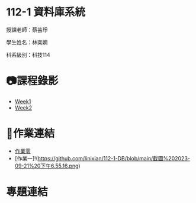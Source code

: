 # 112-1 資料庫系統
授課老師：蔡芸琤

學生姓名：林奕嫻

科系級別：科技114

# 📷課程錄影

+ [Week1](https://www.youtube.com/watch?v=idhUbF1req4)
+ [Week2](https://www.youtube.com/watch?v=qGaGgdm_YtY)

# 📖作業連結

+  [作業零](http://youtu.be/xzcWlx-QmZ0)
+  [作業一]!(https://github.com/linixian/112-1-DB/blob/main/截圖%202023-09-21%20下午6.55.16.png)
  
# 專題連結
